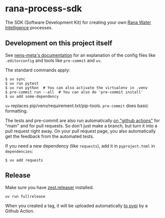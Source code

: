 # rana-process-sdk

The SDK (Software Development Kit) for creating your own [Rana Water Intelligence](https://ranawaterintelligence.com) processes.


## Development on this project itself

See [nens-meta's documentation](https://nens-meta.readthedocs.io) for an explanation of the config files like `.editorconfig` and tools like `pre-commit` and `uv`.

The standard commands apply:

    $ uv sync
    $ uv run pytest
    $ uv run python  # You can also activate the virtualenv in .venv
    $ pre-commit run --all  # You can also do 'pre-commit install'
    $ uv add some-dependency

`uv` replaces pip/venv/requirement.txt/pip-tools. `pre-commit` does basic formatting.

The tests and pre-commit are also run automatically [on "github actions"](https://github.com/nens/rana-process-sdk/actions) for "main" and for pull requests. So don't just make a branch, but turn it into a pull request right away. On your pull request page, you also automatically get the feedback from the automated tests.

If you need a new dependency (like `requests`), add it in
`pyproject.toml` in `dependencies`:

    $ uv add requests

## Release

Make sure you have [zest.releaser](https://zestreleaser.readthedocs.io/en/latest/) installed.

    uv run fullrelease

When you created a tag, it will be uploaded automatically [to pypi](https://pypi.org/project/rana-process-sdk/) by a Github Action.
